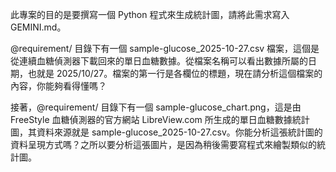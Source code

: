 此專案的目的是要撰寫一個 Python 程式來生成統計圖，請將此需求寫入 GEMINI.md。

@requirement/ 目錄下有一個 sample-glucose_2025-10-27.csv 檔案，這個是從連續血糖偵測器下載回來的單日血糖數據。從檔案名稱可以看出數據所屬的日期，也就是 2025/10/27。檔案的第一行是各欄位的標題，現在請分析這個檔案的內容，你能夠看得懂嗎？

接著，@requirement/ 目錄下有一個 sample-glucose_chart.png，這是由 FreeStyle 血糖偵測器的官方網站 LibreView.com 所生成的單日血糖數據統計圖，其資料來源就是 sample-glucose_2025-10-27.csv。你能分析這張統計圖的資料呈現方式嗎？之所以要分析這張圖片，是因為稍後需要寫程式來繪製類似的統計圖。